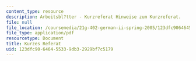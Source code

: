 ```yaml
---
content_type: resource
description: Arbeitsbl?tter - Kurzreferat Hinweise zum Kurzreferat.
file: null
file_location: /coursemedia/21g-402-german-ii-spring-2005/123dfc90646455339db32929bf7c5179_MIT21G_402S05_kurzereferat.pdf
file_type: application/pdf
resourcetype: Document
title: Kurzes Referat
uid: 123dfc90-6464-5533-9db3-2929bf7c5179
---
```

